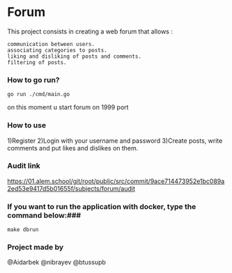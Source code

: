 # Forum #

This project consists in creating a web forum that allows :

    communication between users.
    associating categories to posts.
    liking and disliking of posts and comments.
    filtering of posts.

### How to go run? ####

```
go run ./cmd/main.go
```
on this moment u start forum on 1999 port

### How to use ###

1)Register
2)Login with your username and password
3)Create posts, write comments and put likes and dislikes on them.

### Audit link ###

https://01.alem.school/git/root/public/src/commit/9ace714473952e1bc089a2ed53e9417d5b01655f/subjects/forum/audit


### If you want to run the application with docker, type the command below:###
```
make dbrun
```


### Project made by ###

@Aidarbek
@nibrayev
@btussupb

